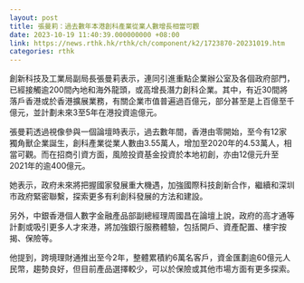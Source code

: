 ```yaml
---
layout: post
title: 張曼莉：過去數年本港創科產業從業人數增長相當可觀
date: 2023-10-19 11:40:39.000000000 +08:00
link: https://news.rthk.hk/rthk/ch/component/k2/1723870-20231019.htm
categories: rthk
---
```


創新科技及工業局副局長張曼莉表示，連同引進重點企業辦公室及各個政府部門，已經接觸逾200間內地和海外龍頭，或高增長潛力創科企業。其中，有近30間將落戶香港或於香港擴展業務，有關企業市值普遍過百億元，部分甚至是上百億至千億元，並計劃未來3至5年在港投資逾億元。

張曼莉透過視像參與一個論壇時表示，過去數年間，香港由零開始，至今有12家獨角獸企業誕生，創科產業從業人數由3.55萬人，增加至2020年的4.53萬人，相當可觀。而在招商引資方面，風險投資基金投資於本地初創，亦由12億元升至2021年的逾400億元。

她表示，政府未來將把握國家發展重大機遇，加強國際科技創新合作，繼續和深圳市政府緊密聯繫，探索更多有利創科發展的方法和建設。

另外，中銀香港個人數字金融產品部副總經理周國昌在論壇上說，政府的高才通等計劃或吸引更多人才來港，將加強銀行服務體驗，包括開戶、資產配置、樓宇按揭、保險等。

他提到，跨境理財通推出至今2年，整體累積約6萬名客戶，資金匯劃逾60億元人民幣，趨勢良好，但目前產品選擇較少，可以於保險或其他市場方面有更多探索。
